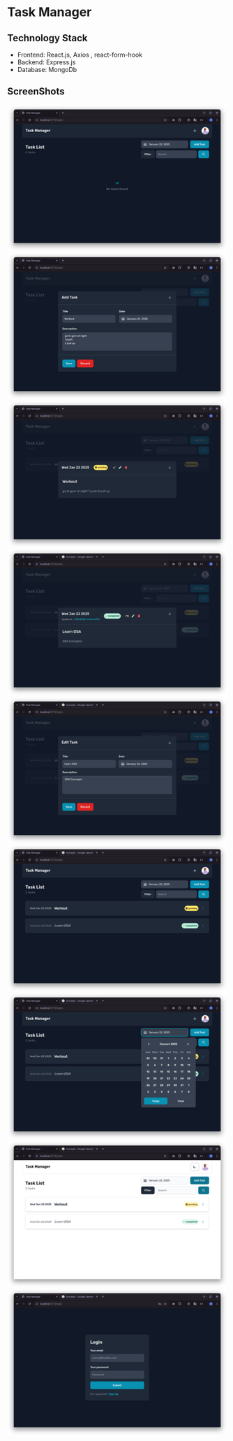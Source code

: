 # Task Manager

## Technology Stack
- Frontend: React.js, Axios , react-form-hook
- Backend:  Express.js 
- Database: MongoDb

## ScreenShots
![Alt text](/images/iamge_1.png)
![Alt text](/images/iamge_2.png)
![Alt text](/images/iamge_3.png)
![Alt text](/images/iamge_4.png)
![Alt text](/images/iamge_5.png)
![Alt text](/images/iamge_6.png)
![Alt text](/images/iamge_7.png)
![Alt text](/images/iamge_8.png)
![Alt text](/images/iamge_9.png)

